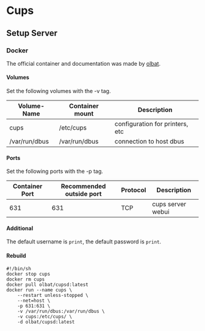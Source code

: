 # Cups

## Setup Server

### Docker

The official container and documentation was made by [olbat](https://hub.docker.com/r/olbat/cupsd).

#### Volumes

Set the following volumes with the -v tag.

| Volume-Name      | Container mount | Description                     |
| ---------------- | --------------- | ------------------------------- |
| cups             | /etc/cups       | configuration for printers, etc |
| /var/run/dbus    | /var/run/dbus   | connection to host dbus         |

#### Ports

Set the following ports with the -p tag.

| Container Port | Recommended outside port | Protocol | Description        |
| -------------- | ------------------------ | -------- | ------------------ |
| 631            | 631                      | TCP      | cups server  webui |

#### Additional

The default username is `print`, the default password is `print`.

#### Rebuild

```
#!/bin/sh
docker stop cups
docker rm cups
docker pull olbat/cupsd:latest
docker run --name cups \
	--restart unless-stopped \
	--net=host \
	-p 631:631 \
	-v /var/run/dbus:/var/run/dbus \
	-v cups:/etc/cups/ \
	-d olbat/cupsd:latest
```
